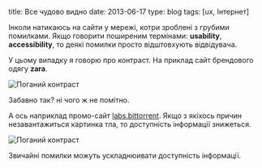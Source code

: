 title: Все чудово видно
date: 2013-06-17
type: blog
tags: [ux, Інтернет]

Інколи натикаюсь на сайти у мережі, котри зроблені з грубими помилками. Якщо говорити поширеним термінами: **usability**, **accessibility**, то деякі помилки просто відштовхують відвідувача.

У цьому випадку я говорю про контраст. На приклад сайт брендового одягу **zara**.

![Поганий контраст](/static/files/zara.jpg)

Забавно так? ні чого ж не помітно.

А ось наприклад промо-сайт [labs.bittorrent](http://labs.bittorrent.com/). Якщо з якіхось причин незавантажиться картинка тла, то доступність інформації знижеться. 

![Поганий контраст](/static/files/bittorrent.png)

Звичайні помилки можуть ускладнюивати доступність інформації.